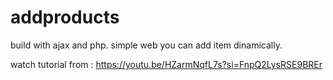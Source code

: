 # addproducts

build with ajax and php. simple web you can add item dinamically.

watch tutorial from : https://youtu.be/HZarmNqfL7s?si=FnpQ2LysRSE9BREr
